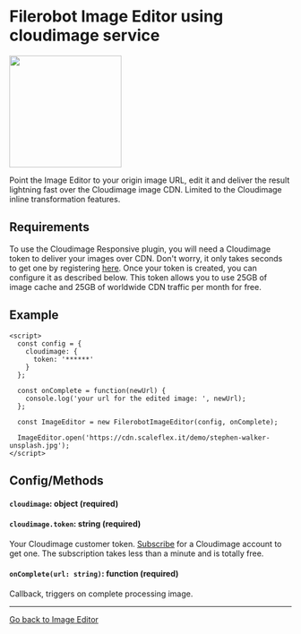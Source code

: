 # Filerobot Image Editor using cloudimage service

<a href="https://www.cloudimage.io/en/home"><img src="https://cdn.scaleflex.it/filerobot/assets/cloudimage-icon.png" width="200"></a>

Point the Image Editor to your origin image URL, edit it and deliver the result lightning fast over the Cloudimage image CDN.
Limited to the Cloudimage inline transformation features.

## Requirements

To use the Cloudimage Responsive plugin, you will need a
Cloudimage token to deliver your images over CDN. Don't worry, it only takes seconds to get one by
registering [here](https://www.cloudimage.io/en/register_page).
Once your token is created, you can configure it as described below.
This token allows you to use 25GB of image cache and 25GB of worldwide
CDN traffic per month for free.


## Example

```
<script>
  const config = {
    cloudimage: {
      token: '******'
    }
  };

  const onComplete = function(newUrl) {
    console.log('your url for the edited image: ', newUrl);
  };

  const ImageEditor = new FilerobotImageEditor(config, onComplete);

  ImageEditor.open('https://cdn.scaleflex.it/demo/stephen-walker-unsplash.jpg');
</script>
```

## Config/Methods

#### `cloudimage`: object (required)

#### `cloudimage.token`: string (required)

Your Cloudimage customer token.
[Subscribe](https://www.cloudimage.io/en/register_page) for a
Cloudimage account to get one. The subscription takes less than a
minute and is totally free.

#### `onComplete(url: string)`: function (required)

Callback, triggers on complete processing image.


***
[Go back to Image Editor](https://github.com/scaleflex/filerobot-image-editor)